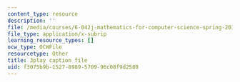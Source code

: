 ```yaml
---
content_type: resource
description: ''
file: /media/courses/6-042j-mathematics-for-computer-science-spring-2015/f3075b9b15278989570996c08f9d2580_i5AWE-OoOsY.srt
file_type: application/x-subrip
learning_resource_types: []
ocw_type: OCWFile
resourcetype: Other
title: 3play caption file
uid: f3075b9b-1527-8989-5709-96c08f9d2580
---
```

